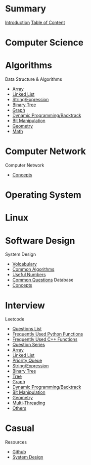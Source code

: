 # Summary
[Introduction](README.md)
[Table of Content](toc.md)

# Computer Science
# Algorithms
Data Structure & Algorithms
  - [Array](Algorithms/array.md)
  - [Linked List](Algorithms/linkedlist.md)
  - [String/Expression](Algorithms/string.md)
  - [Binary Tree](Algorithms/binarytree.md)
  - [Graph](Algorithms/graph.md)
  - [Dynamic Programming/Backtrack](Algorithms/dp-backtrack.md)
  - [Bit Manipulation](Algorithms/bit.md)
  - [Geometry](Algorithms/geometry.md)
  - [Math](Algorithms/math.md)


# Computer Network
Computer Network
  - [Concepts](Computer-Network/concepts.md)

# Operating System


# Linux



# Software Design
System Design
  - [Volcabulary](System-Design/vocabulary.md)
  - [Common Algorithms](System-Design/algorithms.md)
  - [Useful Numbers](System-Design/numbers.md)
  - [Common Questions](System-Design/common-questions.md)
Database
- [Concepts](Databases/concepts.md)

# Interview
Leetcode
  - [Questions List](Leetcode/question-list.md)
  - [Frequently Used Python Functions](Leetcode/freq-Python.md)
  - [Frequently Used C++ Functions](Leetcode/freq-C++.md)
  - [Question Series](Leetcode/series.md)
  - [Array](Leetcode/array.md)
  - [Linked List](Leetcode/linkedlist.md)
  - [Priority Queue](Leetcode/priorityqueue.md)
  - [String/Expression](Leetcode/string.md)
  - [Binary Tree](Leetcode/binarytree.md)
  - [Tree](Leetcode/tree.md)
  - [Graph](Leetcode/graph.md)
  - [Dynamic Programming/Backtrack](Leetcode/dp-backtrack.md)
  - [Bit Manipulation](Leetcode/bit.md)
  - [Geometry](Leetcode/geometry.md)
  - [Multi-Threading](Leetcode/multithreading)
  - [Others](Leetcode/others.md)

# Casual

Resources
  - [Github](Resources/Github%20Repos.md)
  - [System Design](Resources/System%20Design.md)
